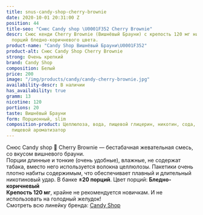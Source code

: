 ```yaml
---
title: snus-candy-shop-cherry-brownie
date: 2020-10-01 20:31:00 Z
position: 44
title-seo: "Снюс Candy shop \U0001F352 Cherry Brownie"
descr: Снюс кенди Cherry Brownie (Вишнёвый Брауни) с крепость 120 мг никотина. 20
  порций бледно-коричневого цвета.
product-name: "Candy Shop Вишнёвый Брауни\U0001F352"
product-alt: Снюс Candy Shop Cherry Brownie
strong: Очень крепкий
brand: Candy Shop
composition: Белый
price: 200
image: "/img/products/candy/candy-cherry-brownie.jpg"
availability-descr: В наличии
has_availability: true
gramm: 13
nicotine: 120
portions: 20
taste: Вишнёвый Брауни
form: Порционный, slim
composition-product: Целлюлоза, вода, пищевой глицерин, никотин, сода, карбонат натрия,
  пищевой ароматизатор
---
```


Снюс Candy shop 🍒 Cherry Brownie — бестабачная жевательная смесь, со вкусом вишневого брауни.<br>
Порции длинные и тонкие (очень удобные),  влажные, не содержат табака, вместо него используется волокна целлюлозы. Пакетики очень плотно набиты содержимым, что обеспечивает плавный и длительный никотиновый удар. В банке **±20 порций**. Цвет порций: **Бледно-коричневый**<br>
**Крепость 120 мг**, крайне не рекомендуется новичкам. И не использовать на голодный желудок!<br>
Смотреть всю линейку бренда: <a href="/candy-shop-snus">Candy Shop</a>